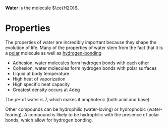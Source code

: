 **Water** is the molecule $\ce{H2O}$.

# Properties

The properties of water are incredibly important because they shape the evolution of life. Many of the properties of water stem from the fact that it is a [polar](../Chemistry/Polarity#polar-molecule) molecule as well as [hydrogen-bonding](../Chemistry/Intermolecular-Forces#hydrogen-bonding)


- Adhesion, water molecules form hydrogen bonds with each other
- Cohesion, water molecules form hydrogen bonds with polar surfaces
- Liquid at body temperature
- High heat of vaporization
- High specific heat capacity
- Greatest density occurs at $4 \deg$

The pH of water is 7, which makes it amphoteric (both acid and base).

Other compounds can be hydrophilic (water-loving) or hydrophobic (water-fearing). A compound is likely to be hydrophilic with the presence of polar bonds, which allow for hydrogen bonding.